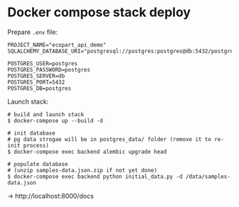 # Docker compose stack deploy

Prepare `.env` file:

```
PROJECT_NAME="ecopart_api_demo"
SQLALCHEMY_DATABASE_URI="postgresql://postgres:postgres@db:5432/postgres"

POSTGRES_USER=postgres
POSTGRES_PASSWORD=postgres
POSTGRES_SERVER=db
POSTGRES_PORT=5432
POSTGRES_DB=postgres
```

Launch stack:

```shell
# build and launch stack
$ docker-compose up --build -d

# init database
# pg data strogae will be in postgres_data/ folder (remove it to re-init process)
$ docker-compose exec backend alembic upgrade head

# populate database
# (unzip samples-data.json.zip if not yet done)
$ docker-compose exec backend python initial_data.py -d /data/samples-data.json
```

-> http://localhost:8000/docs
